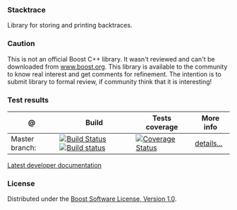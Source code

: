 ### Stacktrace
Library for storing and printing backtraces.

### Caution
This is not an official Boost C++ library. It wasn't reviewed and can't be downloaded from www.boost.org. This library is available to the community to know real interest and get comments for refinement. The intention is to submit library to formal review, if community think that it is interesting!

### Test results
@               | Build         | Tests coverage | More info
----------------|-------------- | -------------- |-----------
Master branch:  | [![Build Status](https://travis-ci.org/apolukhin/stacktrace.svg?branch=master)](https://travis-ci.org/apolukhin/stacktrace) [![Build status](https://ci.appveyor.com/api/projects/status/t6q6yhcabtk5b99l/branch/develop?svg=true)](https://ci.appveyor.com/project/apolukhin/stacktrace/branch/master) | [![Coverage Status](https://coveralls.io/repos/apolukhin/stacktrace/badge.png?branch=master)](https://coveralls.io/r/apolukhin/stacktrace?branch=master) | [details...](http://www.boost.org/development/tests/master/developer/stacktrace.html)


[Latest developer documentation](http://apolukhin.github.io/stacktrace/index.html)

### License
Distributed under the [Boost Software License, Version 1.0](http://boost.org/LICENSE_1_0.txt).
